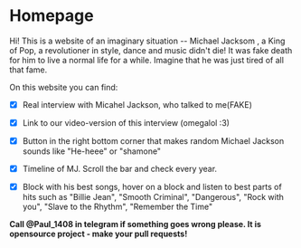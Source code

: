 # Homepage
Hi! This is a website of an imaginary situation -- Michael Jacksom , a King of Pop, a revolutioner in style, dance and music didn't die!
It was fake death for him to live a normal life for a while. Imagine that he was just tired of all that fame.

On this website you can find:
- [x] Real interview with Micahel Jackson, who talked to me(FAKE)
- [x] Link to our video-version of this interview (omegalol :3)
- [x] Button in the right bottom corner that makes random Michael Jackson sounds like "He-heee" or "shamone"
- [x] Timeline of MJ. Scroll the bar and check every year.
- [x] Block with his best songs, hover on a block and listen to best parts of hits such as "Billie Jean", "Smooth Criminal", "Dangerous", "Rock with you", "Slave to the Rhythm", "Remember the Time"


**Call @Paul_1408 in telegram if something goes wrong please. It is opensource project - make your pull requests!**
